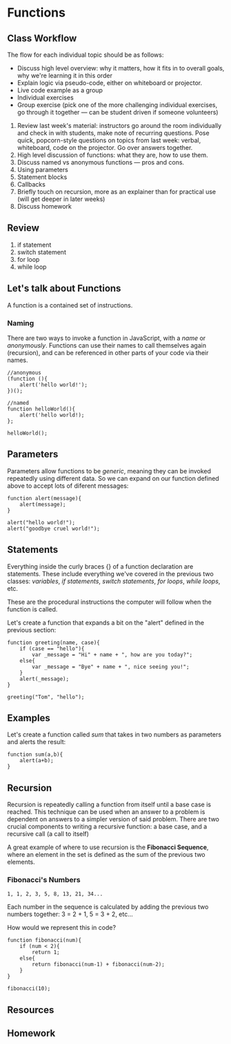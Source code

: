 # Functions

## Class Workflow

The flow for each individual topic should be as follows:
- Discuss high level overview: why it matters, how it fits in to overall goals, why we're learning it in this order
- Explain logic via pseudo-code, either on whiteboard or projector.
- Live code example as a group
- Individual exercises
- Group exercise (pick one of the more challenging individual exercises, go through it together — can be student driven if someone volunteers)

1. Review last week's material: instructors go around the room individually and check in with students, make note of recurring questions. Pose quick, popcorn-style questions on topics from last week: verbal, whiteboard, code on the projector. Go over answers together.
2. High level discussion of functions: what they are, how to use them.
3. Discuss named vs anonymous functions — pros and cons.
4. Using parameters
5. Statement blocks
6. Callbacks
7. Briefly touch on recursion, more as an explainer than for practical use (will get deeper in later weeks)
8. Discuss homework


## Review

1. if statement
2. switch statement
3. for loop
4. while loop


## Let's talk about Functions

A function is a contained set of instructions.

### Naming

There are two ways to invoke a function in JavaScript, with a _name_ or _anonymously_. Functions can use their names to call themselves again (recursion), and can be referenced in other parts of your code via their names.

	//anonymous
	(function (){
    	alert('hello world!');
    })();
    
    //named
    function helloWorld(){
    	alert('hello world!);
    };
    
    helloWorld();

## Parameters

Parameters allow functions to be _generic_, meaning they can be invoked repeatedly using different data. So we can expand on our function defined above to accept lots of diferent messages:

	function alert(message){
    	alert(message);
    }
    
    alert("hello world!");
    alert("goodbye cruel world!");

## Statements

Everything inside the curly braces {} of a function declaration are statements. These include everything we've covered in the previous two classes: _variables_, _if statements_, _switch statements_, _for loops_, _while loops_, etc.

These are the procedural instructions the computer will follow when the function is called.

Let's create a function that expands a bit on the "alert" defined in the previous section:

	function greeting(name, case){
    	if (case == "hello"){
        	var _message = "Hi" + name + ", how are you today?";
        else{
        	var _message = "Bye" + name + ", nice seeing you!";
        }
        alert(_message);
    }
    
    greeting("Tom", "hello");
    


## Examples

Let's create a function called _sum_ that takes in two numbers as parameters and alerts the result:

	function sum(a,b){
    	alert(a+b);
   	}


## Recursion

Recursion is repeatedly calling a function from itself until a base case is reached. This technique can be used when an answer to a problem is dependent on answers to a simpler version of said problem. There are two crucial components to writing a recursive function: a base case, and a recursive call (a call to itself)

A great example of where to use recursion is the **Fibonacci Sequence**, where an element in the set is defined as the sum of the previous two elements.

### Fibonacci's Numbers

	1, 1, 2, 3, 5, 8, 13, 21, 34...
    
Each number in the sequence is calculated by adding the previous two numbers together: 3 = 2 + 1, 5 = 3 + 2, etc...

How would we represent this in code?
    
	function fibonacci(num){
    	if (num < 2){
        	return 1;
        else{
        	return fibonacci(num-1) + fibonacci(num-2);
        }
    }
    
    fibonacci(10);

## Resources

## Homework


